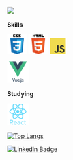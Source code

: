
  <a href="https://www.soescola.com/2020/08/piramide-da-aprendizagem-teoria-elenca-as-melhores-formas-de-estudar-e-aprender.html/piramide-da-aprendizagem-teoria-elenca-as-melhores-formas-de-estudar-e-aprender"><img src ="https://www.soescola.com/wp-content/uploads/2020/08/Piramide-da-aprendizagem-Teoria-elenca-as-melhores-formas-de-estudar-e-aprender.png"></a> 
  
  

  

  **Skills**
  
<img src = "https://raw.githubusercontent.com/devicons/devicon/master/icons/css3/css3-original-wordmark.svg"  width = 46> <img src = "https://raw.githubusercontent.com/devicons/devicon/master/icons/html5/html5-original-wordmark.svg" width = 46> <img src = "https://raw.githubusercontent.com/devicons/devicon/master/icons/javascript/javascript-original.svg" width = 38>

<img src ="https://raw.githubusercontent.com/devicons/devicon/master/icons/vuejs/vuejs-original-wordmark.svg" width = 50>

  **Studying**
      
   <img src = "https://raw.githubusercontent.com/devicons/devicon/master/icons/react/react-original-wordmark.svg" width = 50> 

  

  
  
  
[![Top Langs](https://github-readme-stats.vercel.app/api/top-langs/?username=augustoaraujoo&layout=compact)](https://github.com/augustoaraujoo/github-readme-stats)



[![Linkedin Badge](https://img.shields.io/badge/-LinkedIn-blue?style=flat-square&logo=Linkedin&logoColor=white&link=https://https://www.linkedin.com/in/augusto-araujo-18243b1a6//)](https://www.linkedin.com/in/augusto-araujo-18243b1a6/)


<!--
**augustoaraujoo/augustoaraujoo** is a ✨ _special_ ✨ repository because its `README.md` (this file) appears on your GitHub profile. !
Here are some ideas to get you started:



- 🔭 I’m currently working on ...
- 🌱 I’m currently learning ...
- 👯 I’m looking to collaborate on ...
- 🤔 I’m looking for help with ...
- 💬 Ask me about ...
- 📫 How to reach me: ...
- 😄 Pronouns: ...
- ⚡ Fun fact: ...
-->

